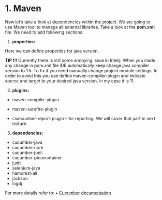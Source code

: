 # 1. Maven

Now let’s take a look at dependencies within the project. We are going to use Maven tool to manage all external libraries. Take a look at the **pom.xml** file. We need to add following sections:


1.  **properties:**

Here we can define properties for java version.

**TIP !!!**
Currently there is still some annoying issue in Intelij. When you made any change in pom.xml file IDE automatically keep change java compiler version to 1.5. To fix it you need manually change project module settings. In order to avoid this you can define maven-compiler-plugin and indicate source and target to your desired java version. In my case it is 11. 


2.  **plugins:**

*   maven-compiler-plugin

*   maven-surefire-plugin

*  cluecumber-report-plugin – for reporting. We will cover that part in next lecture.

3. **dependencies:**

*  cucumber-java
*  cucumber-core
*  cucumber-junit
*  cucumber-picocontainer
*  junit
*  selenium-java
*  hamcrest-all
*  jackson
*  log4j


For more details refer to:
•	[Cucumber documentation](https://cucumber.io/docs/tools/java/)
